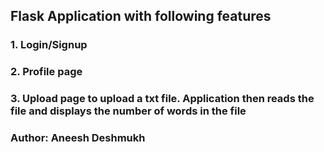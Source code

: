 ## Flask Application with following features
### 1. Login/Signup
### 2. Profile page
### 3. Upload page to upload a txt file. Application then reads the file and displays the number of words in the file

### Author: Aneesh Deshmukh
